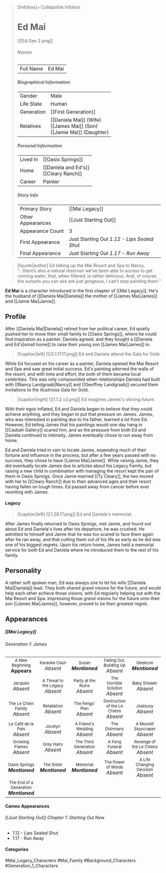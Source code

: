> [!infobox]+ Collapsible Infobox
> # Ed Mai
> ![[Ed Gen 2.png]] 
> ###### Names 
> |  |  | 
> | ---- | ---- | 
> | Full Name | Ed Mai | 
>
> ##### Biographical Information
> |  |  | 
> | ---- | ---- | 
> | Gender | Male | 
> | Life State | Human |
> | Generation | [[First Generation]] |
> | Relatives | [[Daniela Mai]] (Wife)<br>[[James Mai]] (Son)<br>[[Jamie Mai]] (Daughter)
> 
> ##### Personal Information
> |  |  | 
> | ---- | ---- | 
> | Lived In |[[Oasis Springs]]| 
> | Home |[[Daniela and Ed's]]<br>[[Cleary Ranch]]| 
> | Career | Painter | 
> 
> ##### Story Info
> |  |  | 
> | ---- | ---- | 
> | Primary Story | [[Mai Legacy]] | 
> | Other Appearances | [[Just Starting Out]] | 
> | Appearance Count | 3 | 
> | First Appearance |Just Starting Out *1.12 - Lips Sealed Shut*
> | Final Appearance | Just Starting Out *1.17 - Run Away*

> [!quote|author] Ed talking up the Mai Resort and Spa to Nancy.
> “...there’s also a natural reservoir we’ve been able to access to get running water, that, when filtered, is rather delicious. And, of course, the sunsets you can see are just gorgeous, I can’t stop painting them.”

**Ed Mai** is a character introduced in the first chapter of [[Mai Legacy]]. He's the husband of [[Daniela Mai|Daniela]] the mother of [[James Mai|James]] and [[Jamie Mai|Jamie]].

## Profile
After [[Daniela Mai|Daniela]] retired from her political career, Ed quietly pushed her to move their small family to [[Oasis Springs]], where he could find inspiration as a painter. Daniela agreed, and they bought a [[Daniela and Ed's|small home]] to raise their young son [[James Mai|James]] in.

> [!caption|left]
> ![[G.1.17.17.png]] 
> Ed and Daniela attend the Gala for Gold.

While Ed focused on his career as a painter, Daniela opened the Mai Resort and Spa and saw great initial success. Ed's painting adorned the walls of the resort, and with time and effort, the both of them became local celebrities. This was only compounded when relationships Daniela had built with [[Nancy Landgraab|Nancy]] and [[Geoffrey Landgraab]] secured them invitations to the illustrious Gala for Gold.

> [!caption|right]
> ![[1.1.2 v2.png]] 
> Ed imagines James's shining future.

With their egos inflated, Ed and Daniela began to believe that they could achieve anything, and they began to put that pressure on James. James, who was interested in painting due to his father, learned a lot from Ed. However, Ed telling James that his paintings would one day hang in [[Casbah Gallery]] scared him, and as the pressure from both Ed and Daniela continued to intensity, James eventually chose to run away from home.

Ed and Daniela tried in vain to locate James, expending much of their fortune and influence in the process, but after a few years passed with no success, they chose to have [[Jamie Mai|Jamie]]. While raising Jamie, they did eventually locate James due to articles about his Legacy Family, but raising a new child in combination with managing the resort kept the pair of them in Oasis Springs. Once Jamie married [[Ty Cleary]], the two moved with her to [[Cleary Ranch]] due to their advanced ages and their resort having fallen on tough times. Ed passed away from cancer before ever reuniting with James.

#### Legacy
> [!caption|left]
> ![[1.28.17.png]] 
> Ed and Daniela's memorial.

After James finally returned to Oasis Springs, met Jamie, and found out about Ed and Daniela's lives after his departure, he was crushed. He admitted to himself and Jamie that he was too scared to face them again after he ran away, and that cutting them out of his life as early as he did was one of his biggest regrets. Upon his return home, James held a memorial service for both Ed and Daniela where he introduced them to the rest of his family.

## Personality
A rather soft spoken man, Ed was always one to let his wife [[Daniela Mai|Daniela]] lead. They both shared grand visions for the future, and would help each other achieve those visions, with Ed regularly helping out with the Mai Resort and Spa. Impressing those grand visions for the future onto their son [[James Mai|James]], however, proved to be their greatest regret.

## Appearances
##### [[Mai Legacy]]
###### Generation 1: James
|                                                                       |     |     |     |     |
| --------------------------------------------------------------------- | --- | --- | --- | --- |
| <center><font size=2>A New Beginning<br><font size=3>**Appears**  | <center><font size=2>Karaoke Cash<br><font size=3>*Absent* | <center><font size=2>Susan<br><font size=3>***Mentioned***| <center><font size=2>Falling Out, Building Up<br><font size=3>*Absent*| <center><font size=2>Geekcon<br><font size=3>***Mentioned*** |
| <center><font size=2>Jacques<br><font size=3>*Absent*  | <center><font size=2>A Threat to the Legacy<br><font size=3>*Absent* | <center><font size=2>Party at the Ruins<br><font size=3>*Absent* | <center><font size=2>The Horrible Solution<br><font size=3>*Absent*| <center><font size=2>Baby Shower<br><font size=3>*Absent*|
| <center><font size=2>The Le Chien Family<br><font size=3>*Absent*  | <center><font size=2>Retaliation<br><font size=3>*Absent*| <center><font size=2>The Fengs' Plan<br><font size=3>*Absent* | <center><font size=2>Destruction of the Le Chiens<br><font size=3>*Absent*| <center><font size=2>Jealousy<br><font size=3>*Absent* |
| <center><font size=2>Le Café de la Pain<br><font size=3>*Absent*  | <center><font size=2>Jocelyn<br><font size=3>*Absent* | <center><font size=2>A Friend's Wedding<br><font size=3>*Absent* | <center><font size=2>The Dishmans<br><font size=3>*Absent* | <center><font size=2>A Moonlit Skyscraper<br><font size=3>*Absent* |
| <center><font size=2>Growing Flames<br><font size=3>*Absent* | <center><font size=2>Grey Hairs<br><font size=3>*Absent*  | <center><font size=2>The Third Generation<br><font size=3>*Absent* | <center><font size=2>A Feng Funeral<br><font size=3>*Absent* | <center><font size=2>Revenge of the Le Chiens<br><font size=3>*Absent*|
| <center><font size=2>Oasis Springs<br><font size=3>***Mentioned*** | <center><font size=2>The Sister<br><font size=3>***Mentioned***| <center><font size=2>Memorial<br><font size=3>***Mentioned*** | <center><font size=2>The Power of Words<br><font size=3>*Absent*| <center><font size=2>A Life Changing Decision<br><font size=3>*Absent* |
| <center><font size=2>The End of a Generation<br><font size=3>***Mentioned***  |

#### Cameo Appearances
###### [[Just Starting Out]] Chapter 1: Starting Out New
- 1.12 - Lips Sealed Shut
- 1.17 - Run Away

#### Categories
#Mai_Legacy_Characters #Mai_Family #Background_Characters #Generation_1_Characters